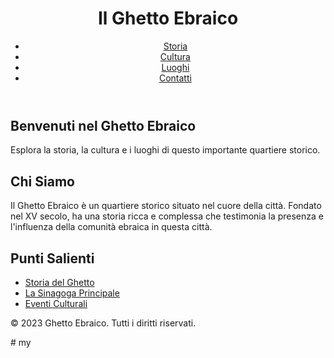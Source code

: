 <!DOCTYPE html>
<html lang="it">
<head>
    <meta charset="UTF-8">
    <meta name="viewport" content="width=device-width, initial-scale=1.0">
    <title>Ghetto Ebraico</title>
    <link rel="stylesheet" href="style.css">
</head>
<body>

<header>
    <h1>Il Ghetto Ebraico</h1>
    <nav>
        <ul>
            <li><a href="storia.html">Storia</a></li>
            <li><a href="cultura.html">Cultura</a></li>
            <li><a href="luoghi.html">Luoghi</a></li>
            <li><a href="contatti.html">Contatti</a></li>
        </ul>
    </nav>
</header>

<section class="intro">
    <h2>Benvenuti nel Ghetto Ebraico</h2>
    <p>Esplora la storia, la cultura e i luoghi di questo importante quartiere storico.</p>
</section>

<section class="about">
    <h2>Chi Siamo</h2>
    <p>Il Ghetto Ebraico è un quartiere storico situato nel cuore della città. Fondato nel XV secolo, ha una storia ricca e complessa che testimonia la presenza e l'influenza della comunità ebraica in questa città.</p>
</section>

<section class="highlights">
    <h2>Punti Salienti</h2>
    <ul>
        <li><a href="storia.html">Storia del Ghetto</a></li>
        <li><a href="sinagoga.html">La Sinagoga Principale</a></li>
        <li><a href="eventi.html">Eventi Culturali</a></li>
    </ul>
</section>

<footer>
    <p>&copy; 2023 Ghetto Ebraico. Tutti i diritti riservati.</p>
</footer>

</body>
</html>
# my
